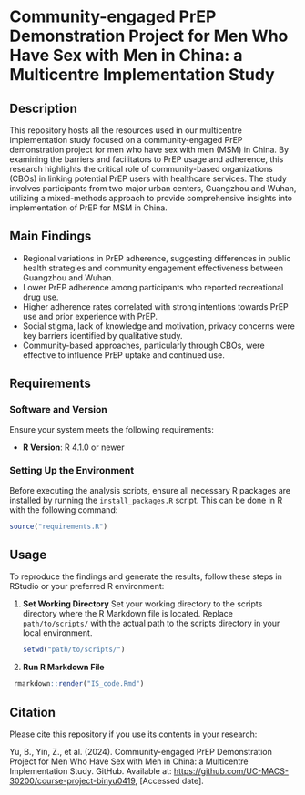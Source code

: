 # Community-engaged PrEP Demonstration Project for Men Who Have Sex with Men in China: a Multicentre Implementation Study

## Description
This repository hosts all the resources used in our multicentre implementation study focused on a community-engaged PrEP demonstration project for men who have sex with men (MSM) in China. By examining the barriers and facilitators to PrEP usage and adherence, this research highlights the critical role of community-based organizations (CBOs) in linking potential PrEP users with healthcare services. The study involves participants from two major urban centers, Guangzhou and Wuhan, utilizing a mixed-methods approach to provide comprehensive insights into implementation of PrEP for MSM in China.

## Main Findings
- Regional variations in PrEP adherence, suggesting differences in public health strategies and community engagement effectiveness between Guangzhou and Wuhan.
- Lower PrEP adherence among participants who reported recreational drug use.
- Higher adherence rates correlated with strong intentions towards PrEP use and prior experience with PrEP.
- Social stigma, lack of knowledge and motivation, privacy concerns were key barriers identified by qualitative study.
- Community-based approaches, particularly through CBOs, were effective to influence PrEP uptake and continued use.

## Requirements

### Software and Version
Ensure your system meets the following requirements:
- **R Version**: R 4.1.0 or newer

### Setting Up the Environment

Before executing the analysis scripts, ensure all necessary R packages are installed by running the `install_packages.R` script. This can be done in R with the following command:

```r
source("requirements.R")
```

## Usage
To reproduce the findings and generate the results, follow these steps in RStudio or your preferred R environment:

1. **Set Working Directory**
   Set your working directory to the scripts directory where the R Markdown file is located. Replace `path/to/scripts/` with the actual path to the scripts directory in your local environment.
   ```R
   setwd("path/to/scripts/")
   ```
2. **Run R Markdown File**
  ```R
   rmarkdown::render("IS_code.Rmd")
  ```
## Citation

Please cite this repository if you use its contents in your research:

Yu, B., Yin, Z., et al. (2024). Community-engaged PrEP Demonstration Project for Men Who Have Sex with Men in China: a Multicentre Implementation Study. GitHub. Available at: https://github.com/UC-MACS-30200/course-project-binyu0419, [Accessed date].
